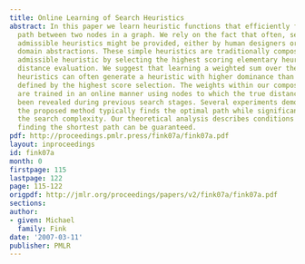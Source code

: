 ```yaml
---
title: Online Learning of Search Heuristics
abstract: In this paper we learn heuristic functions that efficiently find the shortest
  path between two nodes in a graph. We rely on the fact that often, several elementary
  admissible heuristics might be provided, either by human designers or from formal
  domain abstractions. These simple heuristics are traditionally composed into a new
  admissible heuristic by selecting the highest scoring elementary heuristic in each
  distance evaluation. We suggest that learning a weighted sum over the elementary
  heuristics can often generate a heuristic with higher dominance than the heuristic
  defined by the highest score selection. The weights within our composite heuristic
  are trained in an online manner using nodes to which the true distance has already
  been revealed during previous search stages. Several experiments demonstrate that
  the proposed method typically finds the optimal path while significantly reducing
  the search complexity. Our theoretical analysis describes conditions under which
  finding the shortest path can be guaranteed.
pdf: http://proceedings.pmlr.press/fink07a/fink07a.pdf
layout: inproceedings
id: fink07a
month: 0
firstpage: 115
lastpage: 122
page: 115-122
origpdf: http://jmlr.org/proceedings/papers/v2/fink07a/fink07a.pdf
sections: 
author:
- given: Michael
  family: Fink
date: '2007-03-11'
publisher: PMLR
---
```

